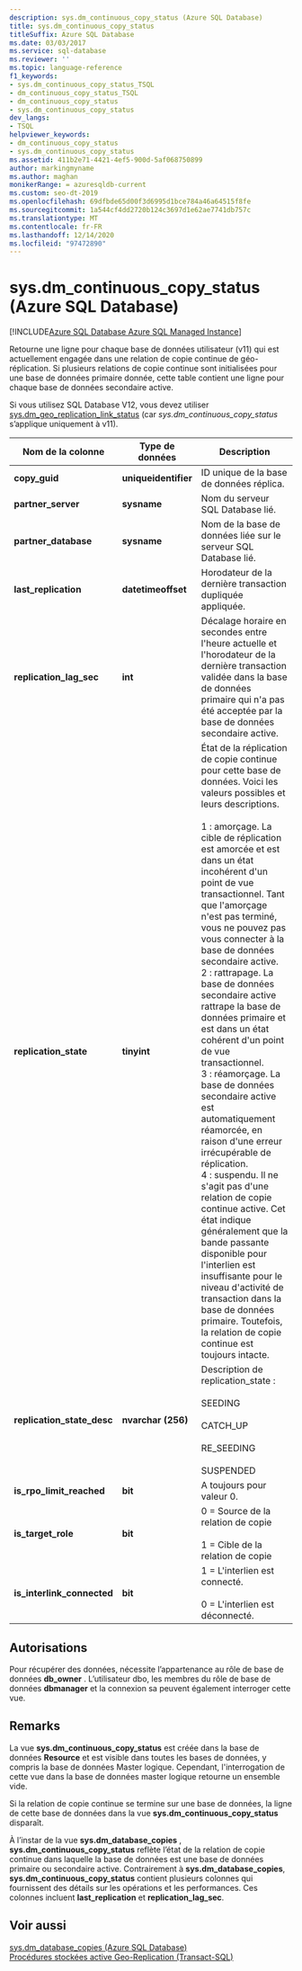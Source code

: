 ```yaml
---
description: sys.dm_continuous_copy_status (Azure SQL Database)
title: sys.dm_continuous_copy_status
titleSuffix: Azure SQL Database
ms.date: 03/03/2017
ms.service: sql-database
ms.reviewer: ''
ms.topic: language-reference
f1_keywords:
- sys.dm_continuous_copy_status_TSQL
- dm_continuous_copy_status_TSQL
- dm_continuous_copy_status
- sys.dm_continuous_copy_status
dev_langs:
- TSQL
helpviewer_keywords:
- dm_continuous_copy_status
- sys.dm_continuous_copy_status
ms.assetid: 411b2e71-4421-4ef5-900d-5af068750899
author: markingmyname
ms.author: maghan
monikerRange: = azuresqldb-current
ms.custom: seo-dt-2019
ms.openlocfilehash: 69dfbde65d00f3d6995d1bce784a46a64515f8fe
ms.sourcegitcommit: 1a544cf4dd2720b124c3697d1e62ae7741db757c
ms.translationtype: MT
ms.contentlocale: fr-FR
ms.lasthandoff: 12/14/2020
ms.locfileid: "97472890"
---
```

# <a name="sysdm_continuous_copy_status-azure-sql-database"></a>sys.dm_continuous_copy_status (Azure SQL Database)
[!INCLUDE[Azure SQL Database Azure SQL Managed Instance](../../includes/applies-to-version/asdb-asdbmi.md)]

  Retourne une ligne pour chaque base de données utilisateur (v11) qui est actuellement engagée dans une relation de copie continue de géo-réplication. Si plusieurs relations de copie continue sont initialisées pour une base de données primaire donnée, cette table contient une ligne pour chaque base de données secondaire active.  
  
Si vous utilisez SQL Database V12, vous devez utiliser [sys.dm_geo_replication_link_status](../../relational-databases/system-dynamic-management-views/sys-dm-geo-replication-link-status-azure-sql-database.md) (car *sys.dm_continuous_copy_status* s’applique uniquement à v11).

  
|Nom de la colonne|Type de données|Description|  
|-----------------|---------------|-----------------|  
|**copy_guid**|**uniqueidentifier**|ID unique de la base de données réplica.|  
|**partner_server**|**sysname**|Nom du serveur SQL Database lié.|  
|**partner_database**|**sysname**|Nom de la base de données liée sur le serveur SQL Database lié.|  
|**last_replication**|**datetimeoffset**|Horodateur de la dernière transaction dupliquée appliquée.|  
|**replication_lag_sec**|**int**|Décalage horaire en secondes entre l'heure actuelle et l'horodateur de la dernière transaction validée dans la base de données primaire qui n'a pas été acceptée par la base de données secondaire active.|  
|**replication_state**|**tinyint**|État de la réplication de copie continue pour cette base de données. Voici les valeurs possibles et leurs descriptions.<br /><br /> 1 : amorçage. La cible de réplication est amorcée et est dans un état incohérent d'un point de vue transactionnel. Tant que l'amorçage n'est pas terminé, vous ne pouvez pas vous connecter à la base de données secondaire active. <br />2 : rattrapage. La base de données secondaire active rattrape la base de données primaire et est dans un état cohérent d'un point de vue transactionnel.<br />3 : réamorçage. La base de données secondaire active est automatiquement réamorcée, en raison d'une erreur irrécupérable de réplication.<br />4 : suspendu. Il ne s'agit pas d'une relation de copie continue active. Cet état indique généralement que la bande passante disponible pour l'interlien est insuffisante pour le niveau d'activité de transaction dans la base de données primaire. Toutefois, la relation de copie continue est toujours intacte.|  
|**replication_state_desc**|**nvarchar (256)**|Description de replication_state :<br /><br /> SEEDING<br /><br /> CATCH_UP<br /><br /> RE_SEEDING<br /><br /> SUSPENDED|  
|**is_rpo_limit_reached**|**bit**|A toujours pour valeur 0.|  
|**is_target_role**|**bit**|0 = Source de la relation de copie<br /><br /> 1 = Cible de la relation de copie|  
|**is_interlink_connected**|**bit**|1 = L'interlien est connecté.<br /><br /> 0 = L'interlien est déconnecté.|  
  
## <a name="permissions"></a>Autorisations  
 Pour récupérer des données, nécessite l’appartenance au rôle de base de données **db_owner** . L’utilisateur dbo, les membres du rôle de base de données **dbmanager** et la connexion sa peuvent également interroger cette vue.  
  
## <a name="remarks"></a>Remarks  
 La vue **sys.dm_continuous_copy_status** est créée dans la base de données **Resource** et est visible dans toutes les bases de données, y compris la base de données Master logique. Cependant, l'interrogation de cette vue dans la base de données master logique retourne un ensemble vide.  
  
 Si la relation de copie continue se termine sur une base de données, la ligne de cette base de données dans la vue **sys.dm_continuous_copy_status** disparaît.  
  
 À l’instar de la vue **sys.dm_database_copies** , **sys.dm_continuous_copy_status** reflète l’état de la relation de copie continue dans laquelle la base de données est une base de données primaire ou secondaire active. Contrairement à **sys.dm_database_copies**, **sys.dm_continuous_copy_status** contient plusieurs colonnes qui fournissent des détails sur les opérations et les performances. Ces colonnes incluent **last_replication** et **replication_lag_sec**.  
  
## <a name="see-also"></a>Voir aussi  
 [sys.dm_database_copies &#40;Azure SQL Database&#41;](../../relational-databases/system-dynamic-management-views/sys-dm-database-copies-azure-sql-database.md)   
 [Procédures stockées active Geo-Replication &#40;Transact-SQL&#41;](../system-stored-procedures/system-stored-procedures-transact-sql.md)  
  

